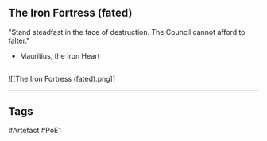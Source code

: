 ## The Iron Fortress (fated)
"Stand steadfast in the face of destruction.
The Council cannot afford to falter."
- Mauritius, the Iron Heart
##
![[The Iron Fortress (fated).png]]

---
## Tags
#Artefact
#PoE1